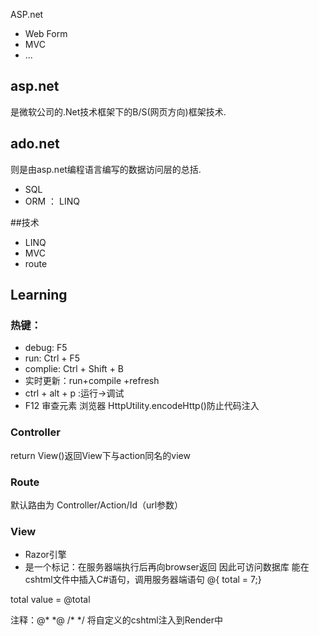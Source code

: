 ASP.net 
- Web Form
- MVC
- ...
## asp.net
是微软公司的.Net技术框架下的B/S(网页方向)框架技术.
## ado.net
 则是由asp.net编程语言编写的数据访问层的总括. 

- SQL
- ORM  ： LINQ

##技术

- LINQ
- MVC
- route

## Learning

### 热键：
- debug: F5
- run: Ctrl + F5
- complie: Ctrl + Shift + B 
-  实时更新：run+compile +refresh
- ctrl + alt + p :运行->调试
- F12 审查元素 浏览器
HttpUtility.encodeHttp()防止代码注入

### Controller
return View()返回View下与action同名的view

### Route 
默认路由为 Controller/Action/Id（url参数）

### View
- Razor引擎 
- 是一个标记：在服务器端执行后再向browser返回 因此可访问数据库
能在cshtml文件中插入C#语句，调用服务器端语句
@{ total = 7;}
<!-- inline --!>
<p> total value = @total</p>
注释：@* *@ /* */

将自定义的cshtml注入到Render中
